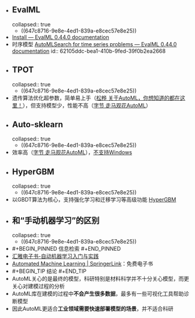- ## EvalML
  collapsed:: true
	- ((647c8716-9e8e-4ed1-839a-e8cec57e8e25))
- [Install — EvalML 0.44.0 documentation](https://evalml.alteryx.com/en/latest/install.html)
- 时序模型 [AutoMLSearch for time series problems — EvalML 0.44.0 documentation](https://evalml.alteryx.com/en/latest/user_guide/timeseries.html)
  id:: 62105ddc-bea1-410b-9fed-39f0b2ea2668
- ## TPOT
  collapsed:: true
	- ((647c8716-9e8e-4ed1-839a-e8cec57e8e25))
- 遗传算法优化超参数，简单易上手（[松桦 关于AutoML，你想知道的都在这里！](https://zhuanlan.zhihu.com/p/93109455)），但支持模型少，性能不高（[字节 走马观花AutoML](https://zhuanlan.zhihu.com/p/212512984)）
- ## Auto-sklearn
  collapsed:: true
	- ((647c8716-9e8e-4ed1-839a-e8cec57e8e25))
- 效率高（[字节 走马观花AutoML](https://zhuanlan.zhihu.com/p/212512984)），[不支持Windows](https://automl.github.io/auto-sklearn/master)
- ## HyperGBM
  collapsed:: true
	- ((647c8716-9e8e-4ed1-839a-e8cec57e8e25))
- 以GBDT算法为核心，支持强化学习和迁移学习等高级功能 [HyperGBM](https://hypergbm.readthedocs.io/en/latest/overview_about.html)
- ## 和“手动机器学习”的区别
  collapsed:: true
	- ((647c8716-9e8e-4ed1-839a-e8cec57e8e25))
- #+BEGIN_PINNED
  信息检索
  #+END_PINNED
- [汇雅电子书-自动机器学习入门与实践](http://book.sslibrary.com/book/card?cnFenlei=TP311.561&ssid=14740604&d=b73c60b976ee9bc1eb424d0724405ac5&isFromBW=true&isjgptjs=false)
- [Automated Machine Learning | SpringerLink](https://link.springer.com/book/10.1007/978-3-030-05318-5#toc)：免费电子书
- #+BEGIN_TIP
  结论
  #+END_TIP
- AutoML关心的是最终的模型，科研特别是材料科学并不十分关心模型，而更关心对建模过程的分析
- AutoML库在建模的过程中**不会产生很多数据**，最多有一些可视化工具帮助诊断模型
- 因此AutoML更适合**工业领域需要快速部署模型的场景**，并不适合科研